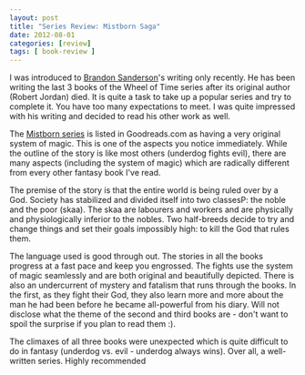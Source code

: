 ```yaml
---
layout: post
title: "Series Review: Mistborn Saga"
date: 2012-08-01
categories: [review]
tags: [ book-review ]
---
```


I was introduced to [Brandon Sanderson](http://www.brandonsanderson.com/)'s writing only recently. He has been writing the last 3 books of the Wheel of Time series after its original author (Robert Jordan) died. It is quite a task to take up a popular series and try to complete it. You have too many expectations to meet. I was quite impressed with his writing and decided to read his other work as well.

The [Mistborn series](http://en.wikipedia.org/wiki/Mistborn_series) is listed in Goodreads.com as having a very original system of magic. This is one of the aspects you notice immediately. While the outline of the story is like most others (underdog fights evil), there are many aspects (including the system of magic) which are radically different from every other fantasy book I've read.

The premise of the story is that the entire world is being ruled over by a God. Society has stabilized and divided itself into two classesP: the noble and the poor (skaa). The skaa are labourers and workers and are physically and physiologically inferior to the nobles. Two half-breeds decide to try and change things and set their goals impossibly high: to kill the God that rules them.

The language used is good through out. The stories in all the books progress at a fast pace and keep you engrossed. The fights use the system of magic seamlessly and are both original and beautifully depicted. There is also an undercurrent of mystery and fatalism that runs through the books. In the first, as they fight their God, they also learn more and more about the man he had been before he became all-powerful from his diary. Will not disclose what the theme of the second and third books are - don't want to spoil the surprise if you plan to read them :). 

The climaxes of all three books were unexpected which is quite difficult to do in fantasy (underdog vs. evil - underdog always wins). Over all, a well-written series. Highly recommended
